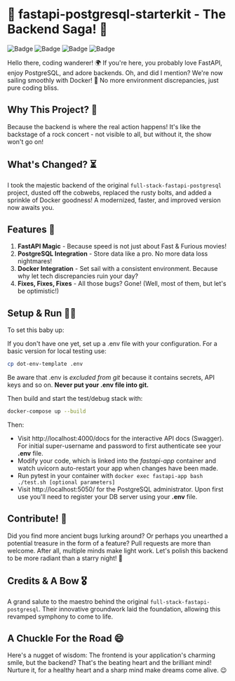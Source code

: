 # 🚀  fastapi-postgresql-starterkit - The Backend Saga! 🎉

![Badge](https://img.shields.io/badge/Made%20with-FastAPI-green)
![Badge](https://img.shields.io/badge/PostgreSQL-For%20All%20Your%20Data%20Needs-blue)
![Badge](https://img.shields.io/badge/Dockerized-Yep!-2496ED)
![Badge](https://img.shields.io/badge/Forked-But%20Revamped-red)

Hello there, coding wanderer! 🌍 If you're here, you probably love FastAPI, enjoy PostgreSQL, and adore backends. Oh, and did I mention? We're now sailing smoothly with Docker! 🐳 No more environment discrepancies, just pure coding bliss.

## Why This Project? 🤔

Because the backend is where the real action happens! It's like the backstage of a rock concert - not visible to all, but without it, the show won't go on!

## What's Changed? ⏳

I took the majestic backend of the original `full-stack-fastapi-postgresql` project, dusted off the cobwebs, replaced the rusty bolts, and added a sprinkle of Docker goodness! A modernized, faster, and improved version now awaits you.

## Features 🌈

1. **FastAPI Magic** - Because speed is not just about Fast & Furious movies!
2. **PostgreSQL Integration** - Store data like a pro. No more data loss nightmares!
3. **Docker Integration** - Set sail with a consistent environment. Because why let tech discrepancies ruin your day?
4. **Fixes, Fixes, Fixes** - All those bugs? Gone! (Well, most of them, but let's be optimistic!)

## Setup & Run 🏃‍♂️

To set this baby up:

If you don't have one yet, set up a .env file with your configuration.  For a basic version for local testing use:  
```bash
cp dot-env-template .env
```
Be aware that .env is *excluded from git* because it contains secrets, API keys and so on.  **Never put your .env file into git.**

Then build and start the test/debug stack with:
```bash
docker-compose up --build
```

Then:
- Visit http://localhost:4000/docs for the interactive API docs (Swagger). For initial super-username and password to first authenticate see your **.env** file.
- Modify your code, which is linked into the *fastapi-app* container and watch uvicorn auto-restart your app when changes have been made.
- Run pytest in your container with `docker exec fastapi-app bash ./test.sh [optional parameters]`
- Visit http://localhost:5050/ for the PostgreSQL administrator. Upon first use you'll need to register your DB server using your **.env** file.

## Contribute! 🤝

Did you find more ancient bugs lurking around? Or perhaps you unearthed a potential treasure in the form of a feature? Pull requests are more than welcome. After all, multiple minds make light work. Let's polish this backend to be more radiant than a starry night! 💫

## Credits & A Bow 🎖️

A grand salute to the maestro behind the original `full-stack-fastapi-postgresql`. Their innovative groundwork laid the foundation, allowing this revamped symphony to come to life.

## A Chuckle For the Road 😄

Here's a nugget of wisdom: The frontend is your application's charming smile, but the backend? That's the beating heart and the brilliant mind! Nurture it, for a healthy heart and a sharp mind make dreams come alive. 😉
